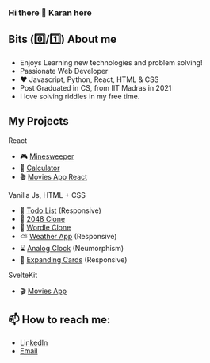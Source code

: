### Hi there 👋 Karan here

## Bits (:zero:/:one:) About me

- Enjoys Learning new technologies and problem solving!
- Passionate Web Developer
- :heart: Javascript, Python, React, HTML & CSS
- Post Graduated in CS, from IIT Madras in 2021
- I love solving riddles in my free time.

## My Projects

React
- :video_game: [Minesweeper](https://github.com/karancoder/minesweeper)
- :iphone: [Calculator](https://github.com/karancoder/calculator_react)
- :clapper: [Movies App React](https://github.com/karancoder/movies_app_react)


Vanilla Js, HTML + CSS
- :memo: [Todo List](https://github.com/karancoder/To-do-list) (Responsive)
- :game_die: [2048 Clone](https://github.com/karancoder/2048_Clone)
- :iphone: [Wordle Clone](https://github.com/karancoder/Wordle_Clone)
- :partly_sunny: [Weather App](https://github.com/karancoder/Weather-App) (Responsive)
- :hourglass: [Analog Clock](https://github.com/karancoder/Analog-Clock) (Neumorphism)
- :flower_playing_cards: [Expanding Cards](https://github.com/karancoder/Expanding-Cards) (Responsive)


SvelteKit
- :clapper: [Movies App](https://github.com/karancoder/movies_app)

## 📫 How to reach me:

- [LinkedIn](https://www.linkedin.com/in/karanjivani01)
- [Email](mailto:jivanikaran@gmail.com)

<!--
**karancoder/karancoder** is a ✨ _special_ ✨ repository because its `README.md` (this file) appears on your GitHub profile.

Here are some ideas to get you started:

- 🔭 I’m currently working on ...
- 🌱 I’m currently learning ...
- 👯 I’m looking to collaborate on ...
- 🤔 I’m looking for help with ...
- 💬 Ask me about ...
- 📫 How to reach me: ...
- 😄 Pronouns: ...
- ⚡ Fun fact: ...
-->
